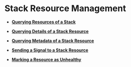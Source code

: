 # Stack Resource Management<a name="EN-US_TOPIC_0084581293"></a>

-   **[Querying Resources of a Stack](querying-resources-of-a-stack.md)**  

-   **[Querying Details of a Stack Resource](querying-details-of-a-stack-resource.md)**  

-   **[Querying Metadata of a Stack Resource](querying-metadata-of-a-stack-resource.md)**  

-   **[Sending a Signal to a Stack Resource](sending-a-signal-to-a-stack-resource.md)**  

-   **[Marking a Resource as Unhealthy](marking-a-resource-as-unhealthy.md)**  


